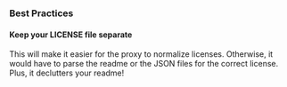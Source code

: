 
### Best Practices

#### Keep your LICENSE file separate

This will make it easier for the proxy to normalize licenses.
Otherwise, it would have to parse the readme or the JSON files for the correct license.
Plus, it declutters your readme!
